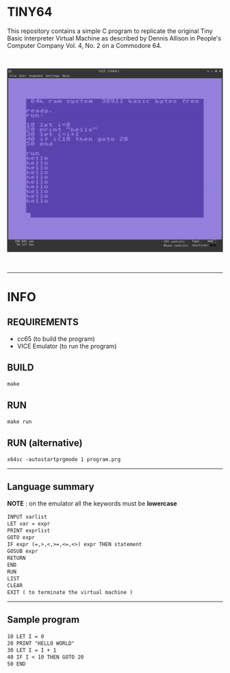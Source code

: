 # TINY64

This repository contains a simple C program to replicate the original Tiny Basic Interpreter Virtual Machine as described by Dennis Allison in People's Computer Company Vol. 4, No. 2 on a Commodore 64.

<br>

![image](tiny64.png)

<br>

---
# INFO

## REQUIREMENTS

- cc65 (to build the program)
- VICE Emulator (to run the program)

## BUILD

    make

## RUN

    make run

## RUN (alternative)

    x64sc -autostartprgmode 1 program.prg

---
## Language summary

**NOTE** : on the emulator all the keywords must be **lowercase**

```
INPUT varlist  
LET var = expr  
PRINT exprlist  
GOTO expr 
IF expr (=,>,<,>=,<=,<>) expr THEN statement  
GOSUB expr  
RETURN  
END  
RUN  
LIST  
CLEAR
EXIT ( to terminate the virtual machine )
```
---
## Sample program

```
10 LET I = 0
20 PRINT "HELLO WORLD"
30 LET I = I + 1
40 IF I < 10 THEN GOTO 20
50 END
```
